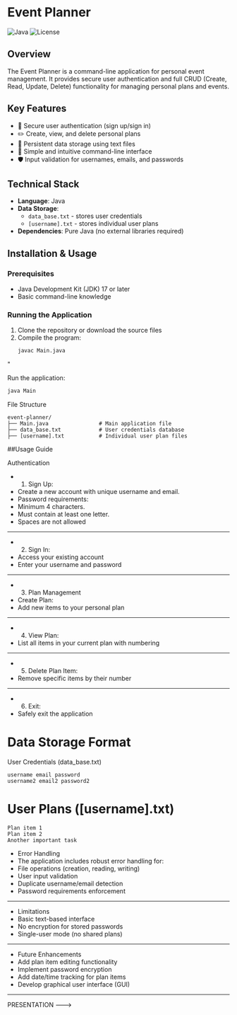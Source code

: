 # Event Planner

![Java](https://img.shields.io/badge/Java-17-blue)
![License](https://img.shields.io/badge/License-MIT-green)

## Overview
The Event Planner is a command-line application for personal event management. It provides secure user authentication and full CRUD (Create, Read, Update, Delete) functionality for managing personal plans and events.

## Key Features
- 🔐 Secure user authentication (sign up/sign in)
- ✏️ Create, view, and delete personal plans
- 💾 Persistent data storage using text files
- 📝 Simple and intuitive command-line interface
- 🛡️ Input validation for usernames, emails, and passwords

## Technical Stack
- **Language**: Java
- **Data Storage**: 
  - `data_base.txt` - stores user credentials
  - `[username].txt` - stores individual user plans
- **Dependencies**: Pure Java (no external libraries required)

## Installation & Usage

### Prerequisites
- Java Development Kit (JDK) 17 or later
- Basic command-line knowledge

### Running the Application
1. Clone the repository or download the source files
2. Compile the program:
   ```bash
   javac Main.java
  "

   Run the application:

```bash
java Main
```
File Structure
```
event-planner/
├── Main.java                # Main application file
├── data_base.txt            # User credentials database
├── [username].txt           # Individual user plan files
```
##Usage Guide

Authentication
- 1) Sign Up:
- Create a new account with unique username and email.
 - Password requirements:
- Minimum 4 characters.
- Must contain at least one letter.
- Spaces are not allowed
------------------------
- 2) Sign In:
- Access your existing account
- Enter your username and password
------------------------
- 3) Plan Management
- Create Plan:
- Add new items to your personal plan
------------------------
- 4) View Plan:
- List all items in your current plan with numbering
------------------------
- 5) Delete Plan Item:
- Remove specific items by their number
------------------------
- 6) Exit:
- Safely exit the application

#  Data Storage Format
User Credentials (data_base.txt)
```
username email password
username2 email2 password2
```
# User Plans ([username].txt)
```
Plan item 1
Plan item 2
Another important task
```
- Error Handling
- The application includes robust error handling for:
- File operations (creation, reading, writing)
- User input validation
- Duplicate username/email detection
- Password requirements enforcement
---------------------------------------
- Limitations
- Basic text-based interface
- No encryption for stored passwords
- Single-user mode (no shared plans)
---------------------------------------
- Future Enhancements
- Add plan item editing functionality
- Implement password encryption
- Add date/time tracking for plan items
- Develop graphical user interface (GUI)
- --------------------------------------
PRESENTATION ---> 

